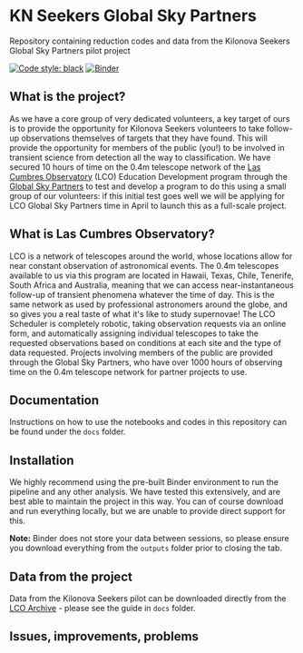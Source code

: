 # KN Seekers Global Sky Partners
Repository containing reduction codes and data from the Kilonova Seekers Global Sky Partners pilot project

[![Code style: black](https://img.shields.io/badge/code%20style-black-000000.svg)](https://github.com/psf/black)
[![Binder](https://mybinder.org/badge_logo.svg)](https://mybinder.org/v2/gh/GOTO-OBS/knseekers-lco/HEAD)

## What is the project?
As we have a core group of very dedicated volunteers, a key target of ours is to provide the opportunity for Kilonova Seekers volunteers to take follow-up observations themselves of targets that they have found. This will provide the opportunity for members of the public (you!) to be involved in transient science from detection all the way to classification. We have secured 10 hours of time on the 0.4m telescope network of the [Las Cumbres Observatory](https://lco.global) (LCO) Education Development program through the [Global Sky Partners](https://lco.global/education/partners) to test and develop a program to do this using a small group of our volunteers: if this initial test goes well we will be applying for LCO Global Sky Partners time in April to launch this as a full-scale project. 

## What is Las Cumbres Observatory?
LCO is a network of telescopes around the world, whose locations allow for near constant observation of astronomical events. The 0.4m telescopes available to us via this program are located in Hawaii, Texas, Chile, Tenerife, South Africa and Australia, meaning that we can access near-instantaneous follow-up of transient phenomena whatever the time of day. This is the same network as used by professional astronomers around the globe, and so gives you a real taste of what it's like to study supernovae!
The LCO Scheduler is completely robotic, taking observation requests via an online form, and automatically assigning individual telescopes to take the requested observations based on conditions at each site and the type of data requested. 
Projects involving members of the public are provided through the Global Sky Partners, who have over 1000 hours of observing time on the 0.4m telescope network for partner projects to use.

## Documentation
Instructions on how to use the notebooks and codes in this repository can be found under the `docs` folder.

## Installation
We highly recommend using the pre-built Binder environment to run the pipeline and any other analysis. We have tested this extensively, and are best able to maintain the project in this way. You can of course download and run everything locally, but we are unable to provide direct support for this.

**Note:** Binder does not store your data between sessions, so please ensure you download everything from the `outputs` folder prior to closing the tab.

## Data from the project
Data from the Kilonova Seekers pilot can be downloaded directly from the [LCO Archive](https://archive.lco.global) - please see the guide in `docs` folder.

## Issues, improvements, problems

